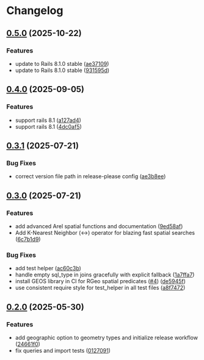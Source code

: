# Changelog

## [0.5.0](https://github.com/seuros/activerecord-postgis/compare/activerecord-postgis/v0.4.0...activerecord-postgis/v0.5.0) (2025-10-22)


### Features

* update to Rails 8.1.0 stable ([ae37109](https://github.com/seuros/activerecord-postgis/commit/ae371093f969bc47bb143087d911c8c5f72d4785))
* update to Rails 8.1.0 stable ([931595d](https://github.com/seuros/activerecord-postgis/commit/931595d8c1108b579393108388e7dd856ed377d7))

## [0.4.0](https://github.com/seuros/activerecord-postgis/compare/activerecord-postgis/v0.3.1...activerecord-postgis/v0.4.0) (2025-09-05)


### Features

* support rails 8.1 ([a127ad4](https://github.com/seuros/activerecord-postgis/commit/a127ad44a13d7340a53a8303c31071d89aaa9b2c))
* support rails 8.1 ([4dc0af5](https://github.com/seuros/activerecord-postgis/commit/4dc0af59bbe480b8bfc4d445b2899b4368fdc403))

## [0.3.1](https://github.com/seuros/activerecord-postgis/compare/activerecord-postgis/v0.3.0...activerecord-postgis/v0.3.1) (2025-07-21)


### Bug Fixes

* correct version file path in release-please config ([ae3b8ee](https://github.com/seuros/activerecord-postgis/commit/ae3b8ee28075e8993e11c859d3140b002e448b73))

## [0.3.0](https://github.com/seuros/activerecord-postgis/compare/activerecord-postgis/v0.2.0...activerecord-postgis/v0.3.0) (2025-07-21)


### Features

* add advanced Arel spatial functions and documentation ([9ed58af](https://github.com/seuros/activerecord-postgis/commit/9ed58afe178b85fe246a199b5227018c10fd3552))
* Add K-Nearest Neighbor (&lt;-&gt;) operator for blazing fast spatial searches ([6c7b1d9](https://github.com/seuros/activerecord-postgis/commit/6c7b1d9470870fdbabf65194aeef83004a241ea0))


### Bug Fixes

* add test helper ([ac60c3b](https://github.com/seuros/activerecord-postgis/commit/ac60c3bfdc68c20f75cc608ea5e1eace9fafd460))
* handle empty sql_type in joins gracefully with explicit fallback ([1a7ffa7](https://github.com/seuros/activerecord-postgis/commit/1a7ffa75a106335e089953706bb82f1b13fd0a26))
* install GEOS library in CI for RGeo spatial predicates ([#4](https://github.com/seuros/activerecord-postgis/issues/4)) ([de5945f](https://github.com/seuros/activerecord-postgis/commit/de5945f0a6d675ab8607deefe023ebb3e574a2ef))
* use consistent require style for test_helper in all test files ([a8f7472](https://github.com/seuros/activerecord-postgis/commit/a8f74723c5f62cfef1bdbdbafa3edd473f90edfa))

## [0.2.0](https://github.com/seuros/activerecord-postgis/compare/activerecord-postgis-v0.1.0...activerecord-postgis/v0.2.0) (2025-05-30)


### Features

* add geographic option to geometry types and initialize release workflow ([24661f0](https://github.com/seuros/activerecord-postgis/commit/24661f0c897fbc2a7dad7c0e25efa3688f839430))
* fix queries and import tests ([0127091](https://github.com/seuros/activerecord-postgis/commit/01270912259cee2c4c80bdf319daea169a1edefb))
